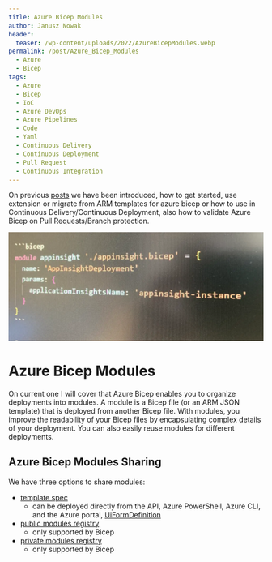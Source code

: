 ```yaml
---
title: Azure Bicep Modules
author: Janusz Nowak
header:
  teaser: /wp-content/uploads/2022/AzureBicepModules.webp
permalink: /post/Azure_Bicep_Modules
  - Azure
  - Bicep
tags:
  - Azure
  - Bicep
  - IoC
  - Azure DevOps
  - Azure Pipelines
  - Code
  - Yaml
  - Continuous Delivery
  - Continuous Deployment
  - Pull Request
  - Continuous Integration
---
```


On previous [posts](./tags/#bicep) we have been introduced, how to get started, use extension or migrate from ARM templates for azure bicep or how to use in Continuous Delivery/Continuous Deployment, also how to validate Azure Bicep on Pull Requests/Branch protection.

![Azure_Bicep_Modules](/wp-content/uploads/2022/Azure_Bicep_Modules.webp)

# Azure Bicep Modules

On current one I will cover that Azure Bicep enables you to organize deployments into modules. A module is a Bicep file (or an ARM JSON template) that is deployed from another Bicep file. With modules, you improve the readability of your Bicep files by encapsulating complex details of your deployment. You can also easily reuse modules for different deployments.

## Azure Bicep Modules Sharing

We have three options to share modules:

- [template spec](https://docs.microsoft.com/en-us/azure/azure-resource-manager/bicep/template-specs?tabs=azure-powershell)
  - can be deployed directly from the API, Azure PowerShell, Azure CLI, and the Azure portal, [UiFormDefinition](https://docs.microsoft.com/en-us/azure/azure-resource-manager/templates/template-specs-create-portal-forms)
- [public modules registry](https://github.com/Azure/bicep-registry-modules)
  - only supported by Bicep
- [private modules registry](https://github.com/Azure/bicep-registry-modules)
  - only supported by Bicep

<!-- ## Module definition -->
